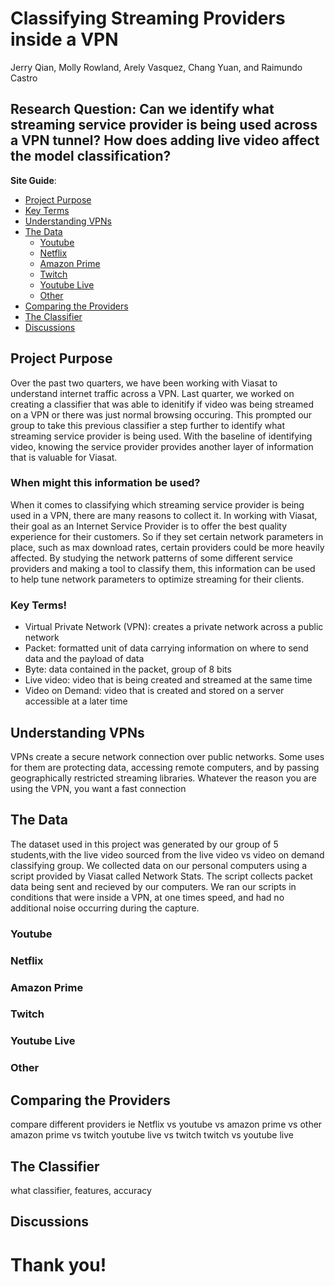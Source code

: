 # Classifying Streaming Providers inside a VPN
Jerry Qian, Molly Rowland, Arely Vasquez, Chang Yuan, and Raimundo Castro

## Research Question: Can we identify what streaming service provider is being used across a VPN tunnel? How does adding live video affect the model classification? 
 **Site Guide**:
- [Project Purpose](#project-purpose)
- [Key Terms](#key-terms)
- [Understanding VPNs](#understanding-vpns)
- [The Data](#the-data)
  - [Youtube](#youtube)
  - [Netflix](#netflix)
  - [Amazon Prime](#amazon-prime)
  - [Twitch](#twitch)
  - [Youtube Live](#youtube-live)
  - [Other](#other)
- [Comparing the Providers](#comparing-the-providers)
- [The Classifier](#the-classifier)
- [Discussions](#discussions)


## Project Purpose
Over the past two quarters, we have been working with Viasat to understand internet traffic across a VPN. Last quarter, we worked on creating a classifier that was able to idenitify if video was being streamed on a VPN or there was just normal browsing occuring. This prompted our group to take this previous classifier a step further to identify what streaming service provider is being used. With the baseline of identifying video, knowing the service provider provides another layer of information that is valuable for Viasat. 
### When might this information be used?
When it comes to classifying which streaming service provider is being used in a VPN, there are many reasons to collect it. In working with Viasat, their goal as an Internet Service Provider is to offer the best quality experience for their customers. So if they set certain network parameters in place, such as max download rates, certain providers could be more heavily affected. By studying the network patterns of some different service providers and making a tool to classify them, this information can be used to help tune network parameters to optimize streaming for their clients. 


### Key Terms!
- Virtual Private Network (VPN): creates a private network across a public network
- Packet: formatted unit of data carrying information on where to send data and the payload of data
- Byte: data contained in the packet, group of 8 bits 
- Live video: video that is being created and streamed at the same time
- Video on Demand: video that is created and stored on a server accessible at a later time 

## Understanding VPNs
VPNs create a secure network connection over public networks. Some uses for them are protecting data, accessing remote computers, and by passing geographically restricted streaming libraries. Whatever the reason you are using the VPN, you want a fast connection 

## The Data
The dataset used in this project was generated by our group of 5 students,with the live video sourced from the live video vs video on demand classifying group. We collected data on our personal computers using a script provided by Viasat called Network Stats. The script collects packet data being sent and recieved by our computers. We ran our scripts in conditions that were inside a VPN, at one times speed, and had no additional noise occurring during the capture. 

### Youtube
### Netflix
### Amazon Prime
### Twitch 
### Youtube Live
### Other

## Comparing the Providers
compare different providers ie Netflix vs youtube vs amazon prime vs other
amazon prime vs twitch
youtube live vs twitch
twitch vs youtube live

## The Classifier 
what classifier, features, accuracy 

## Discussions 

# Thank you!
